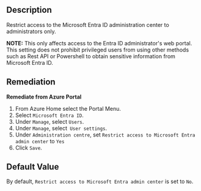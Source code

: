 ## Description

Restrict access to the Microsoft Entra ID administration center to administrators only.

**NOTE:** This only affects access to the Entra ID administrator's web portal. This setting does not prohibit privileged users from using other methods such as Rest API or Powershell to obtain sensitive information from Microsoft Entra ID.

## Remediation

**Remediate from Azure Portal**

1. From Azure Home select the Portal Menu.
2. Select `Microsoft Entra ID`.
3. Under `Manage`, select `Users`.
4. Under `Manage`, select` User settings`.
5. Under `Administration centre`, set `Restrict access to Microsoft Entra admin center` to `Yes`
6. Click `Save`.

## Default Value

By default, `Restrict access to Microsoft Entra admin center` is set to `No`.

